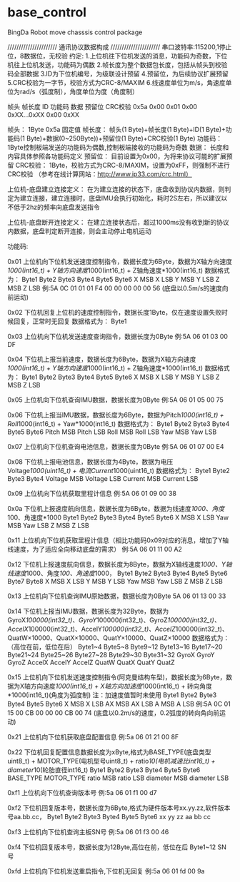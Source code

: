 # base_control
BingDa Robot move chasssis control package

//////////////////////
通讯协议数据构成
//////////////////////
串口波特率:115200,1停止位，8数据位，无校验
约定:
1.上位机往下位机发送的消息，功能码为奇数，下位机往上位机发送，功能码为偶数
2.帧长度为整个数据包长度，包括从帧头到校验码全部数据
3.ID为下位机编号，为级联设计预留
4.预留位，为后续协议扩展预留
5.CRC校验为一字节，校验方式为CRC-8/MAXIM
6.线速度单位为m/s，角速度单位为rad/s（弧度制），角度单位为度（角度制）

帧头   帧长度	 ID	   功能码   数据	        预留位  CRC校验
0x5a   0x00		 0x01  0x00		  0xXX...0xXX   0x00    0xXX

帧头：
1Byte 0x5a 固定值
帧长度：
帧头(1 Byte)+帧长度(1 Byte)+ID(1 Byte)+功能码(1 Byte)+数据(0~250Byte))+预留位(1 Byte)+CRC校验(1 Byte)
功能码：
1Byte控制板端发送的功能码为偶数,控制板端接收的功能码为奇数
数据：
长度和内容具体参照各功能码定义
预留位：
目前设置为0x00，为将来协议可能的扩展预留
CRC校验：
1Byte，校验方式为CRC-8/MAXIM，设置为0xFF，则强制不进行CRC校验
（参考在线计算网站：http://www.ip33.com/crc.html）

上位机-底盘建立连接定义：
在为建立连接的状态下，底盘收到协议内数据，则判定为建立连接，建立连接时，底盘IMU会执行初始化，耗时2S左右，所以建议以不低于2hz的频率向底盘发送指令

上位机-底盘断开连接定义：
在建立连接状态后，超过1000ms没有收到新的协议内数据，底盘判定断开连接，则会主动停止电机运动



功能码:

0x01
上位机向下位机发送速度控制指令，数据长度为6Byte，数据为X轴方向速度*1000(int16_t) + Y轴方向速度*1000(int16_t) + Z轴角速度*1000(int16_t)
数据格式为：
Byte1   Byte2   Byte3   Byte4   Byte5   Byte6
X MSB   X LSB   Y MSB   Y LSB   Z MSB   Z LSB
例:5A 0C 01 01 01 F4 00 00 00 00 00 56 (底盘以0.5m/s的速度向前运动)


0x02
下位机回复上位机的速度控制指令，数据长度1Byte，仅在速度设置失败时候回复，正常时无回复
数据格式为：
Byte1


0x03
上位机向下位机发送速度查询指令，数据长度为0Byte
例:5A 06 01 03 00 DF

0x04
下位机上报当前速度，数据长度为6Byte，数据为X轴方向速度*1000(int16_t) + Y轴方向速度*1000(int16_t) + Z轴角速度*1000(int16_t)
数据格式为：
Byte1   Byte2   Byte3   Byte4   Byte5   Byte6
X MSB   X LSB   Y MSB   Y LSB   Z MSB   Z LSB

0x05
上位机向下位机查询IMU数据，数据长度为0Byte
例:5A 06 01 05 00 75

0x06
下位机上报当IMU数据，数据长度为6Byte，数据为Pitch*1000(int16_t) + Roll*1000(int16_t) + Yaw*1000(int16_t)
数据格式为：
Byte1   	Byte2   	Byte3   	Byte4   	Byte5		Byte6
Pitch MSB   Pitch LSB   Roll MSB   	Roll LSB   	Yaw MSB   	Yaw LSB

0x07
上位机向下位机查询电池信息，数据长度为0Byte
例:5A 06 01 07 00 E4 

0x08
下位机上报电池信息，数据长度为4Byte，数据为电压Voltage*1000(uint16_t) + 电流Current*1000(uint16_t)
数据格式为：
Byte1   		Byte2   		Byte3   		Byte4 
Voltage MSB		Voltage LSB		Current MSB		Current LSB

0x09
上位机向下位机获取里程计信息
例:5A 06 01 09 00 38

0x0a
下位机上报速度航向信息，数据长度为6Byte，数据为线速度*1000、角度*100、角速度*1000
Byte1   Byte2   Byte3     Byte4     Byte5   Byte6
X MSB   X LSB   Yaw MSB   Yaw LSB   Z MSB   Z LSB

0x11
上位机向下位机获取里程计信息（相比功能码0x09对应的消息，增加了Y轴线速度，为了适应全向移动底盘的需求）
例:5A 06 01 11 00 A2

0x12
下位机上报速度航向信息，数据长度为8Byte，数据为X轴线速度*1000、Y轴线速度*1000、角度*100、角速度*1000，
Byte1   Byte2   Byte3   Byte4    Byte5    Byte6    Byte7   Byte8
X MSB   X LSB   Y MSB   Y LSB    Yaw MSB  Yaw LSB  Z MSB   Z LSB

0x13
上位机向下位机查询IMU原始数据，数据长度为0Byte
5A 06 01 13 00 33

0x14
下位机上报当IMU数据，数据长度为32Byte，数据为GyroX*100000(int32_t)、GyroY*100000(int32_t)、GyroZ*100000(int32_t)、
                                             AccelX*100000(int32_t)、AccelY*100000(int32_t)、AccelZ*100000(int32_t)、
                                             QuatW×10000、QuatX×10000、QuatY×10000、QuatZ×10000
数据格式为：（高位在前，低位在后）
Byte1~4   Byte5~8   Byte9~12   Byte13~16   Byte17~20   Byte21~24   Byte25~26   Byte27~28   Byte29~30   Byte31~32
GyroX     GyroY     GyroZ      AccelX      AccelY      AccelZ      QuatW       QuatX       QuatY       QuatZ

0x15
上位机向下位机发送速度控制指令(阿克曼结构车型)，数据长度为6Byte，数据为X轴方向速度*1000(int16_t) + X轴方向加速度*1000(int16_t) + 转向角度*1000(int16_t)(角度为弧度制)
注：加速度值暂时未使用
Byte1   Byte2   Byte3    Byte4    Byte5   Byte6
X MSB   X LSB   AX MSB   AX LSB   A MSB   A LSB
例:5A 0C 01 15 00 CB 00 00 00 CB 00 74 (底盘以0.2m/s的速度，0.2弧度的转向角向前运动)

0x21
上位机向下位机获取底盘配置信息
例:5a 06 01 21 00 8F

0x22
下位机回复配置信息数据长度为xByte,格式为BASE_TYPE(底盘类型uint8_t) + MOTOR_TYPE(电机型号uint8_t) + ratio*10(电机减速比int16_t) + diameter*10(轮胎直径int16_t)
Byte1       Byte2       Byte3      Byte4      Byte5         Byte6 
BASE_TYPE   MOTOR_TYPE  ratio MSB  ratio LSB  diameter MSB  diameter LSB

0xf1
上位机向下位机查询版本号
例:5a 06 01 f1 00 d7

0xf2
下位机回复版本号，数据长度为6Byte,格式为硬件版本号xx.yy.zz,软件版本号aa.bb.cc，
Byte1   Byte2   Byte3   Byte4   Byte5   Byte6
xx      yy      zz      aa      bb      cc

0xf3
上位机向下位机查询主板SN号
例:5a 06 01 f3 00 46

0xf4
下位机回复版本号，数据长度为12Byte,高位在前，低位在后
Byte1~12 
SN号

0xfd
上位机向下位机发送重启指令,下位机无回复
例:5a 06 01 fd 00 9a























